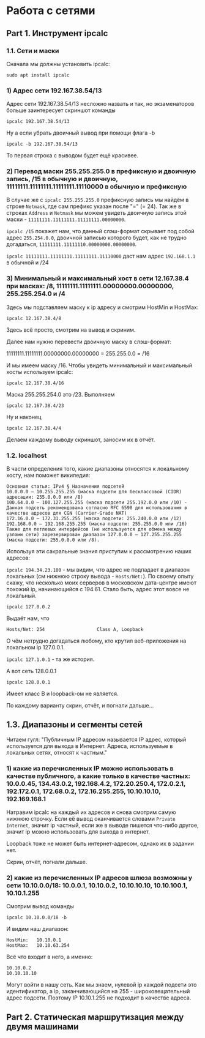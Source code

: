 # Работа с сетями

## Part 1. Инструмент ipcalc

### 1.1. Сети и маски

Сначала мы должны установить ipcalc:

``sudo apt install ipcalc``

### 1) Адрес сети 192.167.38.54/13

Адрес сети 192.167.38.54/13 несложно назвать и так, но экзаменаторов больше заинтересует скриншот команды

``ipcalc 192.167.38.54/13``

Ну а если убрать двоичный вывод при помощи флага -b

``ipcalc -b 192.167.38.54/13``

То первая строка с выводом будет ещё красивее.

### 2) Перевод маски 255.255.255.0 в префиксную и двоичную запись, /15 в обычную и двоичную, 11111111.11111111.11111111.11110000 в обычную и префиксную

В случае же с ``ipcalc 255.255.255.0`` префиксную запись мы найдём в строке ``Netmask``, где сам префикс указан после "=" (= 24). Так же в строках ``Address`` и ``Netmask`` мы можем увидеть двоичную запись этой маски - ``11111111.11111111.11111111.00000000``.

``ipcalc /15`` покажет нам, что данный слэш-формат скрывает под собой адрес ``255.254.0.0``, двоичной записью которого будет, как не трудно догадаться, ``11111111.11111110.00000000.00000000``.

``ipcalc 11111111.11111111.11111111.11110000`` даст нам адрес ``192.168.1.1`` в обычной и /24 

### 3) Минимальный и максимальный хост в сети 12.167.38.4 при масках: /8, 11111111.11111111.00000000.00000000, 255.255.254.0 и /4

Здесь мы подставляем маску к ip адресу и смотрим HostMin и HostMax:

``ipcalc 12.167.38.4/8``

Здесь всё просто, смотрим на вывод и скриним.

Далее нам нужно перевести двоичную маску в слэш-формат:

11111111.11111111.00000000.00000000 = 255.255.0.0 = /16

И мы имеем маску /16. Чтобы увидеть минимальный и максимальный хосты используем ipcalc:

``ipcalc 12.167.38.4/16``

Маска 255.255.254.0 это /23. Выполняем

``ipcalc 12.167.38.4/23``

Ну и наконец

``ipcalc 12.167.38.4/4``

Делаем каждому выводу скриншот, заносим их в отчёт.

### 1.2. localhost

В части определения того, какие диапазоны относятся к локальному хосту, нам поможет википедия:

```
Основная статья: IPv4 § Назначения подсетей
10.0.0.0 — 10.255.255.255 (маска подсети для бесклассовой (CIDR) адресации: 255.0.0.0 или /8)
100.64.0.0 — 100.127.255.255 (маска подсети 255.192.0.0 или /10) - Данная подсеть рекомендована согласно RFC 6598 для использования в качестве адресов для CGN (Carrier-Grade NAT)
172.16.0.0 — 172.31.255.255 (маска подсети: 255.240.0.0 или /12)
192.168.0.0 — 192.168.255.255 (маска подсети: 255.255.0.0 или /16)
Также для петлевых интерфейсов (не используется для обмена между узлами сети) зарезервирован диапазон 127.0.0.0 — 127.255.255.255 (маска подсети: 255.0.0.0 или /8).
```

Используя эти сакральные знания приступим к рассмотрению наших адресов:

``ipcalc 194.34.23.100`` - мы видим, что адрес не подпадает в диапазон локальных (см нижнюю строку вывода - ``Hosts/Net:``). По своему опыту скажу, что несколько моих серверов в московском дата-центре имеют похожий ip, начинающийся с 194.61. Стало быть, адрес этот вовсе не локальный.

``ipcalc 127.0.0.2``

Выдаёт нам, что

```
Hosts/Net: 254                   Class A, Loopback
```

О чём нетрудно догадаться любому, кто крутил веб-приложения на локальном ip 127.0.0.1.

``ipcalc 127.1.0.1`` - та же история.

А вот сеть 128.0.0.1

``ipcalc 128.0.0.1``

Имеет класс B и loopback-ом не является.

По каждому варианту скрин, отчёт, и погнали дальше...
## 1.3. Диапазоны и сегменты сетей

Читаем гугл: "Публичным IP адресом называется IP адрес, который используется для выхода в Интернет. Адреса, используемые в локальных сетях, относят к частным."

### 1) какие из перечисленных IP можно использовать в качестве публичного, а какие только в качестве частных: 10.0.0.45, 134.43.0.2, 192.168.4.2, 172.20.250.4, 172.0.2.1, 192.172.0.1, 172.68.0.2, 172.16.255.255, 10.10.10.10, 192.169.168.1

Натравим ipcalc на каждый их адресов и снова смотрим самую нижнюю строчку. Если её вывод оканчивается словами ``Private Internet``, значит ip частный, если же в выводе пишется что-либо другое, значит ip можно использовать для выхода в интернет.

Loopback тоже не может быть интернет-адресом, однако их в задании нет.

Скрин, отчёт, погнали дальше.

### 2) какие из перечисленных IP адресов шлюза возможны у сети 10.10.0.0/18: 10.0.0.1, 10.10.0.2, 10.10.10.10, 10.10.100.1, 10.10.1.255

Смотрим вывод команды

``ipcalc 10.10.0.0/18 -b``

И видим наш диапазон:

```
HostMin:   10.10.0.1            
HostMax:   10.10.63.254 
```

Всё что входит в него, а именно:

```
10.10.0.2
10.10.10.10
```

Могут войти в нашу сеть. Как мы знаем, нулевой ip каждой подсети это идентификатор, а ip, заканчивающийся на 255 - широковещательный адрес подсети. Поэтому IP 10.10.1.255 не подходит в качестве адреса.

## Part 2. Статическая маршрутизация между двумя машинами
